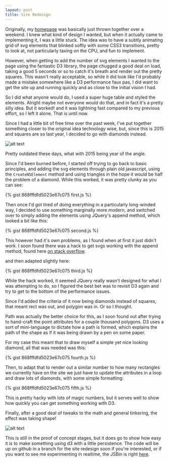 ```yaml
---
layout: post
title: Site Redesign
---
```


Originally, my [homepage](http://jordanrobinson.co.uk) was basically just thrown together over a weekend. I knew what kind of design I wanted, but when it actually came to implementing it, I was a little stuck. The idea was to have a subtly animating grid of svg elements that blinked softly with some CSS3 transitions, pretty to look at, not particularly taxing on the CPU, and fun to implement.

However, when getting to add the number of svg elements I wanted to the page using the fantastic D3 library, the page chugged a good deal on load, taking a good 5 seconds or so to catch it's breath and render out the pretty squares. This wasn't really acceptable, so while it did look like I'd probably made a mistake somewhere like a D3 performance faux pas, I did want to get the site up and running quickly and as close to the initial vision I had.

So I did what anyone would do, I used a super huge table and styled the elements. Alright maybe not everyone would do that, and in fact it's a pretty silly idea. But it worked! and it was lightning fast compared to my previous effort, so I left it alone. That is until now.

Since I had a little bit of free time over the past week, I've put together something closer to the original idea technology wise, but, since this is 2015 and squares are so last year, I decided to go with diamonds instead.

![alt text](http://blog.jordanrobinson.co.uk/public/images/squares.png "A css based square effect")

Pretty outdated these days, what with 2015 being year of the angle.

Since I'd been burned before, I started off trying to go back to basic principles, and adding the svg elements through plain old javascript, using the <code>CreateNSElement</code> method and using triangles in the hope it would be half the problem of a diamond. While this worked, it was pretty clunky as you can see:

{% gist 868fffdfd5023e67c075 first.js %}

Then once I'd got tired of doing everything in a particularly long-winded way, I decided to use something marginally more modern, and switched over to simply adding the elements using JQuery's append method, which looked a bit like this:

{% gist 868fffdfd5023e67c075 second.js %}

This however had it's own problems, as I found when at first it just didn't work. I soon found there was a hack to get svgs working with the append method, found here [on stack overflow](http://stackoverflow.com/a/13654655/1666167).

and then adapted slightly here:

{% gist 868fffdfd5023e67c075 third.js %}

While the hack worked, it seemed JQuery really wasn't designed for what I was attempting to do, so I figured the best bet was to revisit D3 again and try to get to the bottom of the performance issues.

Since I'd added the criteria of it now being diamonds instead of squares, that meant rect was out, and polygon was in. Or so I thought.

Path was actually the better choice for this, as I soon found out after trying to hand-craft the point attributes for a couple thousand polygons. D3 uses a sort of mini-language to dictate how a path is formed, which explains the path of the shape as if it was being drawn by a pen on some paper.

For my case this meant that to draw myself a simple yet nice looking diamond, all that was needed was this:

{% gist 868fffdfd5023e67c075 fourth.js %}

Then, to adapt that to render out a similar number to how many rectangles we currently have on the site we just have to update the attributes in a loop and draw lots of diamonds, with some simple formatting:

{% gist 868fffdfd5023e67c075 fifth.js %}

This is pretty hacky with lots of magic numbers, but it serves well to show how quickly you can get something working with D3.

Finally, after a good deal of tweaks to the math and general tinkering, the effect was taking shape!

![alt text](http://blog.jordanrobinson.co.uk/public/images/diamonds.png "A d3 and css based diamond effect")

This is still in the proof of concept stages, but it does go to show how easy it is to make something using d3 with a little persistence. The code will be up on github in a branch for the site redesign soon if you're interested, or if you want to see me experimenting in realtime, the JSBin is right [here](http://jsbin.com/kogove/edit).
